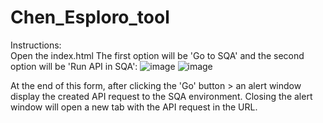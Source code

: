 # Chen_Esploro_tool

Instructions:
<br>
Open the index.html
The first option will be 'Go to SQA' and the second option will be 'Run API in SQA':
![image](https://user-images.githubusercontent.com/53993504/176745790-27fb5354-1403-4096-bff5-5a2e26e53e16.png)
![image](https://user-images.githubusercontent.com/53993504/176745807-fa0ea5c4-cbb9-4881-ac1c-5ee4e6a7d5e4.png)

At the end of this form, after clicking the 'Go' button > an alert window display the created API request to the SQA environment.
Closing the alert window will open a new tab with the API request in the URL.
